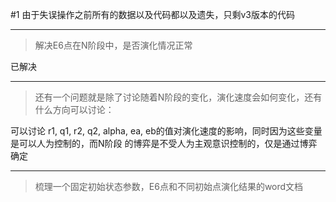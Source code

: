 #1 由于失误操作之前所有的数据以及代码都以及遗失，只剩v3版本的代码

-------------------
> 解决E6点在N阶段中，是否演化情况正常

已解决

----- 
> 还有一个问题就是除了讨论随着N阶段的变化，演化速度会如何变化，还有什么方向可以讨论：

可以讨论 r1, q1, r2, q2, alpha, ea, eb的值对演化速度的影响，同时因为这些变量是可以人为控制的，而N阶段 的博弈是不受人为主观意识控制的，仅是通过博弈确定


-------------------------
> 梳理一个固定初始状态参数，E6点和不同初始点演化结果的word文档 